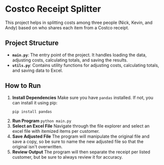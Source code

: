 # Costco Receipt Splitter

This project helps in splitting costs among three people (Nick, Kevin, and Andy) based on who shares each item from a Costco receipt.

## Project Structure

- **`main.py`**: The entry point of the project. It handles loading the data, adjusting costs, calculating totals, and saving the results.
- **`utils.py`**: Contains utility functions for adjusting costs, calculating totals, and saving data to Excel.

## How to Run

1. **Install Dependencies**
   Make sure you have `pandas` installed. If not, you can install it using pip:
   ```bash
   pip install pandas
2. **Run Program**
   `python main.py`
3. **Select an Excel File**
   Navigate through the file explorer and select an excel file with itemized items per customer.
4. **Save Adjusted File**
   The program will manipulate the original file and save a copy, so be sure to name the new adjusted file so that the original isn't overwritten.
5. **Review Output**
   The program will then separate the receipt per listed customer, but be sure to always review it for accuracy. 
